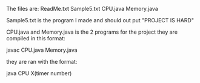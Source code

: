 The files are:
ReadMe.txt
Sample5.txt
CPU.java
Memory.java


Sample5.txt is the program I made and should out put "PROJECT IS HARD"

CPU.java and Memory.java is the 2 programs for the project
they are compiled in this format:

javac CPU.java Memory.java

they are ran with the format:

java CPU X(timer number)
